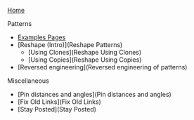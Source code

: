 [Home](Home)

Patterns
* [Examples Pages](Examples)
* [Reshape (Intro)](Reshape Patterns)
  * [Using Clones](Reshape Using Clones)
  * [Using Copies](Reshape Using Copies)
* [Reversed engineering](Reversed engineering of patterns)

Miscellaneous
* [Pin distances and angles](Pin distances and angles)
* [Fix Old Links](Fix Old Links)
* [Stay Posted](Stay Posted)

